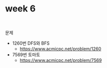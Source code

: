 # week 6



<br/>

문제

- 1260번 DFS와 BFS
  - https://www.acmicpc.net/problem/1260
- 7569번 토마토
  - https://www.acmicpc.net/problem/7569


<br/>
